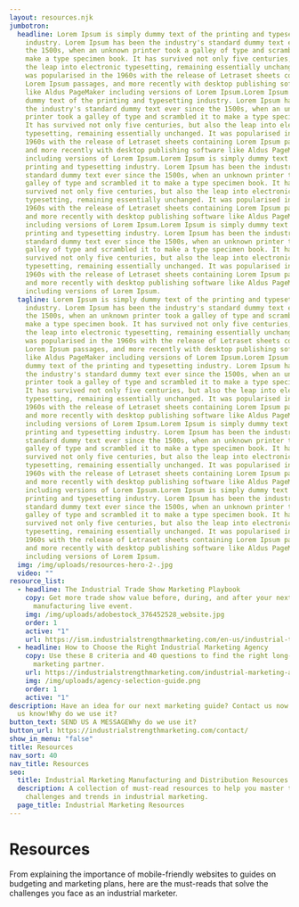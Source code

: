 ```yaml
---
layout: resources.njk
jumbotron:
  headline: Lorem Ipsum is simply dummy text of the printing and typesetting
    industry. Lorem Ipsum has been the industry's standard dummy text ever since
    the 1500s, when an unknown printer took a galley of type and scrambled it to
    make a type specimen book. It has survived not only five centuries, but also
    the leap into electronic typesetting, remaining essentially unchanged. It
    was popularised in the 1960s with the release of Letraset sheets containing
    Lorem Ipsum passages, and more recently with desktop publishing software
    like Aldus PageMaker including versions of Lorem Ipsum.Lorem Ipsum is simply
    dummy text of the printing and typesetting industry. Lorem Ipsum has been
    the industry's standard dummy text ever since the 1500s, when an unknown
    printer took a galley of type and scrambled it to make a type specimen book.
    It has survived not only five centuries, but also the leap into electronic
    typesetting, remaining essentially unchanged. It was popularised in the
    1960s with the release of Letraset sheets containing Lorem Ipsum passages,
    and more recently with desktop publishing software like Aldus PageMaker
    including versions of Lorem Ipsum.Lorem Ipsum is simply dummy text of the
    printing and typesetting industry. Lorem Ipsum has been the industry's
    standard dummy text ever since the 1500s, when an unknown printer took a
    galley of type and scrambled it to make a type specimen book. It has
    survived not only five centuries, but also the leap into electronic
    typesetting, remaining essentially unchanged. It was popularised in the
    1960s with the release of Letraset sheets containing Lorem Ipsum passages,
    and more recently with desktop publishing software like Aldus PageMaker
    including versions of Lorem Ipsum.Lorem Ipsum is simply dummy text of the
    printing and typesetting industry. Lorem Ipsum has been the industry's
    standard dummy text ever since the 1500s, when an unknown printer took a
    galley of type and scrambled it to make a type specimen book. It has
    survived not only five centuries, but also the leap into electronic
    typesetting, remaining essentially unchanged. It was popularised in the
    1960s with the release of Letraset sheets containing Lorem Ipsum passages,
    and more recently with desktop publishing software like Aldus PageMaker
    including versions of Lorem Ipsum.
  tagline: Lorem Ipsum is simply dummy text of the printing and typesetting
    industry. Lorem Ipsum has been the industry's standard dummy text ever since
    the 1500s, when an unknown printer took a galley of type and scrambled it to
    make a type specimen book. It has survived not only five centuries, but also
    the leap into electronic typesetting, remaining essentially unchanged. It
    was popularised in the 1960s with the release of Letraset sheets containing
    Lorem Ipsum passages, and more recently with desktop publishing software
    like Aldus PageMaker including versions of Lorem Ipsum.Lorem Ipsum is simply
    dummy text of the printing and typesetting industry. Lorem Ipsum has been
    the industry's standard dummy text ever since the 1500s, when an unknown
    printer took a galley of type and scrambled it to make a type specimen book.
    It has survived not only five centuries, but also the leap into electronic
    typesetting, remaining essentially unchanged. It was popularised in the
    1960s with the release of Letraset sheets containing Lorem Ipsum passages,
    and more recently with desktop publishing software like Aldus PageMaker
    including versions of Lorem Ipsum.Lorem Ipsum is simply dummy text of the
    printing and typesetting industry. Lorem Ipsum has been the industry's
    standard dummy text ever since the 1500s, when an unknown printer took a
    galley of type and scrambled it to make a type specimen book. It has
    survived not only five centuries, but also the leap into electronic
    typesetting, remaining essentially unchanged. It was popularised in the
    1960s with the release of Letraset sheets containing Lorem Ipsum passages,
    and more recently with desktop publishing software like Aldus PageMaker
    including versions of Lorem Ipsum.Lorem Ipsum is simply dummy text of the
    printing and typesetting industry. Lorem Ipsum has been the industry's
    standard dummy text ever since the 1500s, when an unknown printer took a
    galley of type and scrambled it to make a type specimen book. It has
    survived not only five centuries, but also the leap into electronic
    typesetting, remaining essentially unchanged. It was popularised in the
    1960s with the release of Letraset sheets containing Lorem Ipsum passages,
    and more recently with desktop publishing software like Aldus PageMaker
    including versions of Lorem Ipsum.
  img: /img/uploads/resources-hero-2-.jpg
  video: ""
resource_list:
  - headline: The Industrial Trade Show Marketing Playbook
    copy: Get more trade show value before, during, and after your next
      manufacturing live event.
    img: /img/uploads/adobestock_376452528_website.jpg
    order: 1
    active: "1"
    url: https://ism.industrialstrengthmarketing.com/en-us/industrial-trade-show-marketing-playbook
  - headline: How to Choose the Right Industrial Marketing Agency
    copy: Use these 8 criteria and 40 questions to find the right long-term
      marketing partner.
    url: https://industrialstrengthmarketing.com/industrial-marketing-agency-guide/
    img: /img/uploads/agency-selection-guide.png
    order: 1
    active: "1"
description: Have an idea for our next marketing guide? Contact us now and let
  us know!Why do we use it?
button_text: SEND US A MESSAGEWhy do we use it?
button_url: https://industrialstrengthmarketing.com/contact/
show_in_menu: "false"
title: Resources
nav_sort: 40
nav_title: Resources
seo:
  title: Industrial Marketing Manufacturing and Distribution Resources
  description: A collection of must-read resources to help you master the top
    challenges and trends in industrial marketing.
  page_title: Industrial Marketing Resources
---
```

# Resources
From explaining the importance of mobile-friendly websites to guides on budgeting and marketing plans, here are the must-reads that solve the challenges you face as an industrial marketer.
